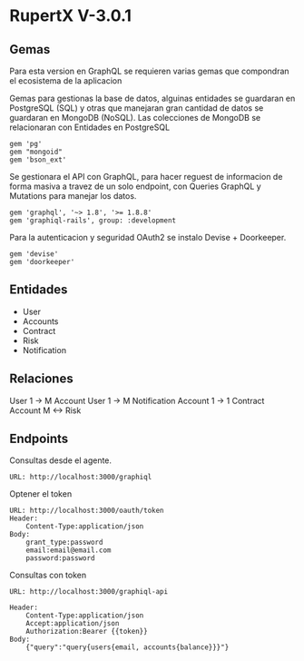 # RupertX V-3.0.1


## Gemas

Para esta version en GraphQL se requieren varias gemas que compondran el ecosistema de la aplicacion


Gemas para gestionas la base de datos, alguinas entidades se guardaran en PostgreSQL (SQL) y otras que manejaran gran cantidad de datos se guardaran en MongoDB (NoSQL). Las colecciones de MongoDB se relacionaran con Entidades en PostgreSQL
```
gem 'pg'
gem "mongoid"
gem 'bson_ext'
```

Se gestionara el API con GraphQL, para hacer reguest de informacion de forma masiva a travez de un solo endpoint, con Queries GraphQL y Mutations para manejar los datos.

```
gem 'graphql', '~> 1.8', '>= 1.8.8'
gem 'graphiql-rails', group: :development
```

Para la autenticacion y seguridad OAuth2 se instalo Devise + Doorkeeper.

```
gem 'devise'
gem 'doorkeeper'
```

## Entidades

* User
* Accounts
* Contract
* Risk
* Notification

## Relaciones

User 1 -> M Account
User 1 -> M Notification
Account 1 -> 1 Contract
Account M <-> Risk

## Endpoints

Consultas desde el agente.
```
URL: http://localhost:3000/graphiql
```

Optener el token
```
URL: http://localhost:3000/oauth/token
Header:
	Content-Type:application/json
Body:
	grant_type:password
	email:email@email.com
	password:password
```

Consultas con token

```
URL: http://localhost:3000/graphiql-api

Header:
	Content-Type:application/json
	Accept:application/json
	Authorization:Bearer {{token}}
Body:
	{"query":"query{users{email, accounts{balance}}}"}
```
